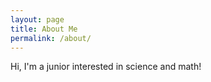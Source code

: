 ```yaml
---
layout: page
title: About Me
permalink: /about/
---
```


Hi, I'm a junior interested in science and math!